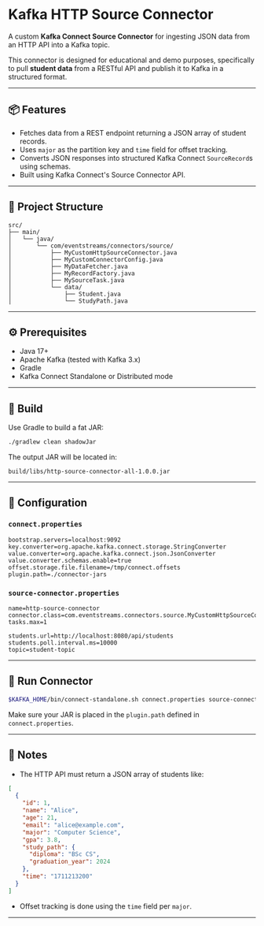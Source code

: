 # Kafka HTTP Source Connector

A custom **Kafka Connect Source Connector** for ingesting JSON data from an HTTP API into a Kafka topic.

This connector is designed for educational and demo purposes, specifically to pull **student data** from a RESTful API and publish it to Kafka in a structured format.

---

## 📦 Features

- Fetches data from a REST endpoint returning a JSON array of student records.
- Uses `major` as the partition key and `time` field for offset tracking.
- Converts JSON responses into structured Kafka Connect `SourceRecord`s using schemas.
- Built using Kafka Connect's Source Connector API.

---

## 📁 Project Structure

```
src/
├── main/
│   └── java/
│       └── com/eventstreams/connectors/source/
│           ├── MyCustomHttpSourceConnector.java
│           ├── MyCustomConnectorConfig.java
│           ├── MyDataFetcher.java
│           ├── MyRecordFactory.java
│           ├── MySourceTask.java
│           └── data/
│               ├── Student.java
│               └── StudyPath.java
```

---

## ⚙️ Prerequisites

- Java 17+
- Apache Kafka (tested with Kafka 3.x)
- Gradle
- Kafka Connect Standalone or Distributed mode

---

## 💪 Build

Use Gradle to build a fat JAR:

```bash
./gradlew clean shadowJar
```

The output JAR will be located in:

```
build/libs/http-source-connector-all-1.0.0.jar
```

---

## 🔧 Configuration

### `connect.properties`

```properties
bootstrap.servers=localhost:9092
key.converter=org.apache.kafka.connect.storage.StringConverter
value.converter=org.apache.kafka.connect.json.JsonConverter
value.converter.schemas.enable=true
offset.storage.file.filename=/tmp/connect.offsets
plugin.path=./connector-jars
```

### `source-connector.properties`

```properties
name=http-source-connector
connector.class=com.eventstreams.connectors.source.MyCustomHttpSourceConnector
tasks.max=1

students.url=http://localhost:8080/api/students
students.poll.interval.ms=10000
topic=student-topic
```

---

## 🚀 Run Connector

```bash
$KAFKA_HOME/bin/connect-standalone.sh connect.properties source-connector.properties
```

Make sure your JAR is placed in the `plugin.path` defined in `connect.properties`.

---

## 📌 Notes

- The HTTP API must return a JSON array of students like:

```json
[
  {
    "id": 1,
    "name": "Alice",
    "age": 21,
    "email": "alice@example.com",
    "major": "Computer Science",
    "gpa": 3.8,
    "study_path": {
      "diploma": "BSc CS",
      "graduation_year": 2024
    },
    "time": "1711213200"
  }
]
```

- Offset tracking is done using the `time` field per `major`.

---


